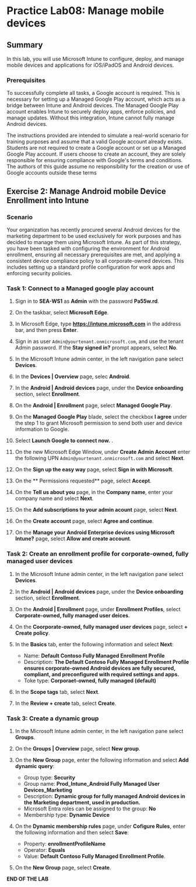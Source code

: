 # Practice Lab08: Manage mobile devices

## Summary

In this lab, you will use Microsoft Intune to configure, deploy, and manage mobile devices and applications for iOS/iPadOS and Android devices.

### Prerequisites

To successfully complete all tasks, a Google account is required. This is necessary for setting up a Managed Google Play account, which acts as a bridge between Intune and Android devices. The Managed Google Play account enables Intune to securely deploy apps, enforce policies, and manage updates. Without this integration, Intune cannot fully manage Android devices.

The instructions provided are intended to simulate a real-world scenario for training purposes and assume that a valid Google account already exists. Students are not required to create a Google account or set up a Managed Google Play account. If users choose to create an account, they are solely responsible for ensuring compliance with Google's terms and conditions. The authors of this guide assume no responsibility for the creation or use of Google accounts outside these terms

## Exercise 2: Manage Android mobile Device Enrollment into Intune

### Scenario

Your organization has recently procured several Android devices for the marketing department to be used exclusively for work purposes and has decided to manage them using Microsoft Intune. As part of this strategy, you have been tasked with configuring the environment for Android enrollment, ensuring all necessary prerequisites are met, and applying a consistent device compliance policy to all corporate-owned devices. This includes setting up a standard profile configuration for work apps and enforcing security policies.

### Task 1: Connect to a Managed google play account

1. Sign in to **SEA-WS1** as **Admin** with the password **Pa55w.rd**. 

1. On the taskbar, select **Microsoft Edge**.

1. In Microsoft Edge, type **https://intune.microsoft.com** in the  address bar, and then press **Enter**.

1. Sign in as user `Admin@yourtenant.onmicrosoft.com`, and use the tenant Admin password. If the **Stay signed in?** prompt appears, select **No**.

1. In the Microsoft Intune admin center, in the left navigation pane select **Devices**.

1. In the **Devices | Overview** page, selec **Android**.

1. In the **Android | Android devices** page, under the **Device onboarding** section, select **Enrollment**.

1. On the **Android | Enrollment** page, select **Managed Google Play**.

1. On the **Managed Google Play** blade, select the checkbox **I agree** under the step 1 to grant Microsoft permission to send both user and device information to Google.

1. Select **Launch Google to connect now.** .

1. On the new Microsoft Edge Window, under **Create Admin Account**  enter the following UPN `Admin@yourtenant.onmicrosoft.com` and select **Next**.

1. On the **Sign up the easy way** page, select **Sign in with Microsoft**.

1. On the ** Permissions requested** page, select **Accept**.

1. On the **Tell us about you** page, in the **Company name**, enter your company name and select **Next**.

1. On the **Add subscriptions to your admin acount** page, select **Next**.

1. On the **Create account** page, select **Agree and continue**.

1. On the **Manage your Android Enterprise devices using Microsoft Intune?** page, select **Allow and create account**.

### Task 2:  Create an enrollment profile for corporate-owned, fully managed user devices

1. In the Microsoft Intune admin center, in the left navigation pane select **Devices**.

1. In the **Android | Android devices** page, under the **Device onboarding** section, select **Enrollment**.

1. On the **Android | Enrollment** page, under **Enrollment Profiles**, select **Corporate-owned, fully managed user deices**.

1. On the **Coorporate-owned, fully managed user devices** page, select **+ Create policy**.

1. In the **Basics** tab, enter the following information and select **Next**:

    - Name: **Default Contoso Fully Managed Enrollment Profile**
    - Description: **The Default Contoso Fully Managed Enrollment Profile ensures corporate-owned Android devices are fully secured, compliant, and preconfigured with required settings and apps.**
    - Toke type: **Corporaet-owned, fully managed (default)**

1. In the **Scope tags** tab, select **Next**.

1. In the **Review + create** tab, select **Create**.

### Task 3: Create a dynamic group

1. In the Microsoft Intune admin center, in the left navigation pane select **Groups**.

1. On the **Groups | Overview** page, select **New group**.

1. On the **New Group** page, enter the following information and select **Add dynamic query**:

    - Group type: **Security**
    - Group name: **Prod_Intune_Android Fully Managed User Devices_Marketing**
    - Description: **Dynamic group for fully managed Android devices in the Marketing department, used in production.**
    - Microsoft Entra roles can be assigned to the group: **No**
    - Membership type: **Dynamic Device**

1. On the **Dynamic membership rules** page, under **Cofigure Rules**, enter the following information and then select **Save**:

    - Property: **enrollmentProfileName**
    - Operator: **Equals**
    - Value: **Default Contoso Fully Managed Enrollment Profile**.

1. On the **New Group** page, select **Create**.

**END OF THE LAB**